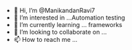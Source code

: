 - 👋 Hi, I’m @ManikandanRavi7
- 👀 I’m interested in ...Automation testing
- 🌱 I’m currently learning ... frameworks
- 💞️ I’m looking to collaborate on ...
- 📫 How to reach me ...

<!---
ManikandanRavi7/ManikandanRavi7 is a ✨ special ✨ repository because its `README.md` (this file) appears on your GitHub profile.
You can click the Preview link to take a look at your changes.
--->
